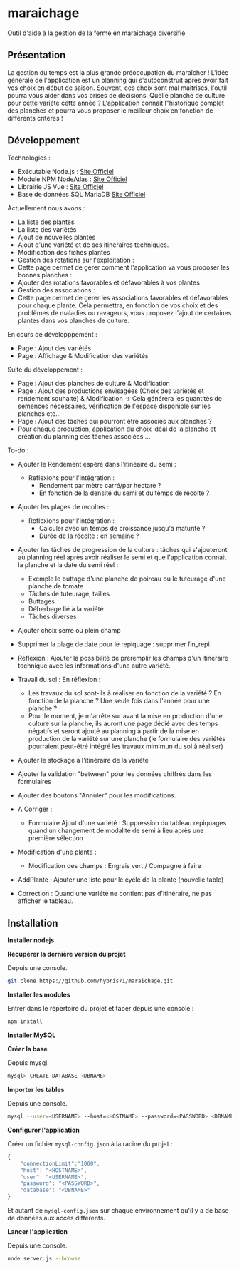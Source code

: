 # maraichage #
Outil d'aide à la gestion de la ferme en maraîchage diversifié

## Présentation ##

La gestion du temps est la plus grande préoccupation du maraîcher ! L'idée générale de l'application est un planning qui s'autoconstruit après avoir fait vos choix en début de saison. Souvent, ces choix sont mal maitrisés, l'outil pourra vous aider dans vos prises de décisions. Quelle planche de culture pour cette variété cette année ? L'application connait l"historique complet des planches et pourra vous proposer le meilleur choix en fonction de différents critères !

## Développement ##

Technologies :
- Exécutable Node.js : [Site Officiel](https://nodejs.org/)
- Module NPM NodeAtlas : [Site Officiel](https://node-atlas.js.org/)
- Librairie JS Vue : [Site Officiel](https://fr.vuejs.org/)
- Base de données SQL MariaDB [Site Officiel](https://mariadb.org/)

Actuellement nous avons : 
- La liste des plantes
- La liste des variétés
- Ajout de nouvelles plantes
- Ajout d'une variété et de ses itinéraires techniques.
- Modification des fiches plantes
- Gestion des rotations sur l'exploitation :
 - Cette page permet de gérer comment l'application va vous proposer les bonnes planches :
  - Ajouter des rotations favorables et défavorables à vos plantes
- Gestion des associations :
 - Cette page permet de gérer les associations favorables et défavorables pour chaque plante. Cela permettra, en fonction de vos choix et des problèmes de maladies ou ravageurs, vous proposez l'ajout de certaines plantes dans vos planches de culture.

En cours de développpement :
- Page : Ajout des variétés 
- Page : Affichage & Modification des variétés

Suite du développement :
- Page : Ajout des planches de culture & Modification
- Page : Ajout des productions envisagées (Choix des variétés et rendement souhaité) & Modification -> Cela générera les quantités de semences nécessaires, vérification de l'espace disponible sur les planches etc...
- Page : Ajout des tâches qui pourront être associés aux planches ?
- Pour chaque production, application du choix idéal de la planche et création du planning des tâches associées
...

To-do :

- Ajouter le Rendement espéré dans l'itinéaire du semi :
	- Reflexions pour l'intégration :
		- Rendement par mètre carré/par hectare ?
		- En fonction de la densité du semi et du temps de récolte ?

- Ajouter les plages de recoltes :
	- Reflexions pour l'intégration :
		- Calculer avec un temps de croissance jusqu'à maturité ?
		- Durée de la récolte : en semaine ? 

- Ajouter les tâches de progression de la culture : tâches qui s'ajouteront au planning réel après avoir réaliser le semi et que l'application connait la planche et la date du semi réel :
	- Exemple le buttage d'une planche de poireau ou le tuteurage d'une planche de tomate
	- Tâches de tuteurage, tailles
	- Buttages
	- Déherbage lié à la variété
	- Tâches diverses

- Ajouter choix serre ou plein champ

- Supprimer la plage de date pour le repiquage : supprimer fin_repi

- Reflexion : Ajouter la possibilité de préremplir les champs d'un itinéraire technique avec les informations d'une autre variété.

- Travail du sol : En réflexion :
	- Les travaux du sol sont-ils à réaliser en fonction de la variété ? En fonction de la planche ? Une seule fois dans l'année pour une planche ? 
	- Pour le moment, je m'arrête sur avant la mise en production d'une culture sur la planche, ils auront une page dédié avec des temps négatifs et seront ajouté au planning à partir de la mise en production de la variété sur une planche (le formulaire des variétés pourraient peut-êtré intégré les travaux mimimun du sol à réaliser)

- Ajouter le stockage à l'itinéraire de la variété

- Ajouter la validation "between" pour les données chiffrés dans les formulaires

- Ajouter des boutons "Annuler" pour les modifications.

- A Corriger : 
	- Formulaire Ajout d'une variété : Suppression du tableau repiquages quand un changement de modalité de semi à lieu après une première sélection 

- Modification d'une plante :
	- Modification des champs : Engrais vert / Compagne à faire

- AddPlante : Ajouter une liste pour le cycle de la plante (nouvelle table)

- Correction : Quand une variété ne contient pas d'itinéraire, ne pas afficher le tableau.




## Installation ##

**Installer nodejs**

**Récupérer la dernière version du projet** 

Depuis une console.

```bash
git clone https://github.com/hybris71/maraichage.git
``` 

**Installer les modules**

Entrer dans le répertoire du projet et taper depuis une console :

```bash
npm install
```

**Installer MySQL**

**Créer la base**

Depuis mysql.

```bash
mysql> CREATE DATABASE <DBNAME>
```

**Importer les tables**

Depuis une console.

```bash
mysql --user=<USERNAME> --host=<HOSTNAME> --password=<PASSWORD> <DBNAME> < maraichage.sql
```

**Configurer l'application**

Créer un fichier `mysql-config.json` à la racine du projet :

```js
{
    "connectionLimit":"1000",
    "host": "<HOSTNAME>",
    "user": "<USERNAME>",
    "password": "<PASSWORD>",
    "database": "<DBNAME>"
}
```

Et autant de `mysql-config.json` sur chaque environnement qu'il y a de base de données aux accès différents.

**Lancer l'application**

Depuis une console.

```bash
node server.js --browse
```